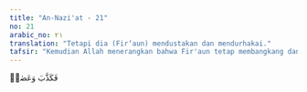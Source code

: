 ```yaml
---
title: "An-Nazi'at - 21"
no: 21
arabic_no: ٢١
translation: "Tetapi dia (Fir‘aun) mendustakan dan mendurhakai."
tafsir: "Kemudian Allah menerangkan bahwa Fir'aun tetap membangkang dan tidak mau mengikuti ajakan Nabi Musa sehingga Musa terpaksa memperlihatkan mukjizat-mukjizatnya. Lalu Musa memperlihatkan kepada Fir'aun mukjizat yang besar yaitu tongkat menjadi ular dan telapak tangan yang bersinar terang. Meskipun begitu, Fir'aun masih mengingkari kenabian Musa dan tetap bersikap durhaka dan menentang Allah. Kemudian Fir'aun berpaling dan berusaha untuk mengadakan perlawanan kepada Musa."
---
```


فَكَذَّبَ وَعَصٰىۖ
